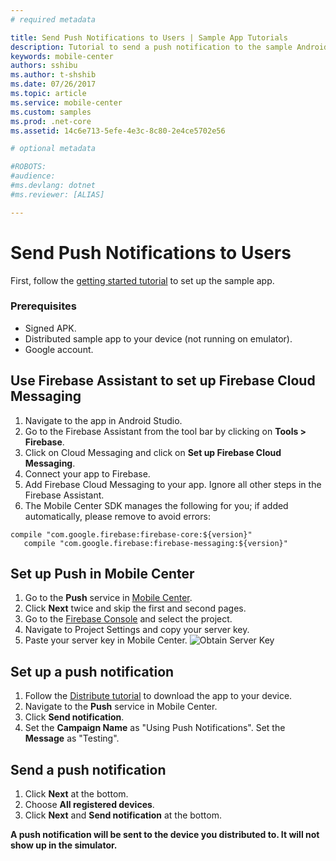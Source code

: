 ```yaml
---
# required metadata

title: Send Push Notifications to Users | Sample App Tutorials
description: Tutorial to send a push notification to the sample Android app.
keywords: mobile-center
authors: sshibu
ms.author: t-shshib
ms.date: 07/26/2017
ms.topic: article
ms.service: mobile-center
ms.custom: samples
ms.prod: .net-core
ms.assetid: 14c6e713-5efe-4e3c-8c80-2e4ce5702e56

# optional metadata

#ROBOTS:
#audience:
#ms.devlang: dotnet
#ms.reviewer: [ALIAS]

---
```



# Send Push Notifications to Users
First, follow the [getting started tutorial](getting-started.md) to set up the sample app.

### Prerequisites
 - Signed APK.
 - Distributed sample app to your device (not running on emulator).
 - Google account.

## Use Firebase Assistant to set up Firebase Cloud Messaging
1. Navigate to the app in Android Studio.
2. Go to the Firebase Assistant from the tool bar by clicking on **Tools > Firebase**.
3. Click on Cloud Messaging and click on **Set up Firebase Cloud Messaging**.
4. Connect your app to Firebase.
5. Add Firebase Cloud Messaging to your app. Ignore all other steps in the Firebase Assistant.
6. The Mobile Center SDK manages the following for you; if added automatically, please remove to avoid errors:
```
compile "com.google.firebase:firebase-core:${version}"
   compile "com.google.firebase:firebase-messaging:${version}"
```

## Set up Push in Mobile Center
1. Go to the **Push** service in [Mobile Center](https://mobile.azure.com/apps).
2. Click **Next** twice and skip the first and second pages.
3. Go to the [Firebase Console](https://console.firebase.google.com/) and select the project.
4. Navigate to Project Settings and copy your server key.
5. Paste your server key in Mobile Center.
  ![Obtain Server Key](images/serverKey.gif)

## Set up a push notification
1. Follow the [Distribute tutorial](distribute.md) to download the app to your device.
2. Navigate to the **Push** service in Mobile Center.
3. Click **Send notification**.
4. Set the **Campaign Name** as "Using Push Notifications". Set the **Message** as "Testing".  

## Send a push notification
1. Click **Next** at the bottom.
2. Choose **All registered devices**.
3. Click **Next** and **Send notification** at the bottom.

**A push notification will be sent to the device you distributed to. It will not show up in the simulator.**  

